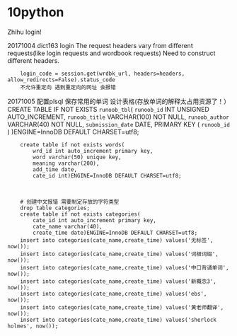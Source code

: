 # 10python

Zhihu login!

20171004
    dict163 login
    The request headers vary from different requests(like login requests and wordbook requests)
    Need to construct different headers.

        login_code = session.get(wrdbk_url, headers=headers, allow_redirects=False).status_code
        不允许重定向 遇到重定向的网址 会报错
20171005
        配置plsql 保存常用的单词
        设计表格(存放单词的解释太占用资源了！）
        CREATE TABLE IF NOT EXISTS `runoob_tbl`(
           `runoob_id` INT UNSIGNED AUTO_INCREMENT,
           `runoob_title` VARCHAR(100) NOT NULL,
           `runoob_author` VARCHAR(40) NOT NULL,
           `submission_date` DATE,
           PRIMARY KEY ( `runoob_id` )
        )ENGINE=InnoDB DEFAULT CHARSET=utf8;

        create table if not exists words(
            wrd_id int auto_increment primary key,
            word varchar(50) unique key,
            meaning varchar(200),
            add_time date,
            cate_id int)ENGINE=InnoDB DEFAULT CHARSET=utf8;



        # 创建中文报错 需要制定存放的字符类型
        drop table categories;
        create table if not exists categories(
            cate_id int auto_increment primary key,
            cate_name varchar(40),
            create_time date)ENGINE=InnoDB DEFAULT CHARSET=utf8;
        insert into categories(cate_name,create_time) values('无标签', now());
        insert into categories(cate_name,create_time) values('词根词缀', now());
        insert into categories(cate_name,create_time) values('中口背诵单词', now());
        insert into categories(cate_name,create_time) values('新概念3', now());
        insert into categories(cate_name,create_time) values('ebs', now());
        insert into categories(cate_name,create_time) values('黄老师翻译', now());
        insert into categories(cate_name,create_time) values('sherlock holmes', now());




